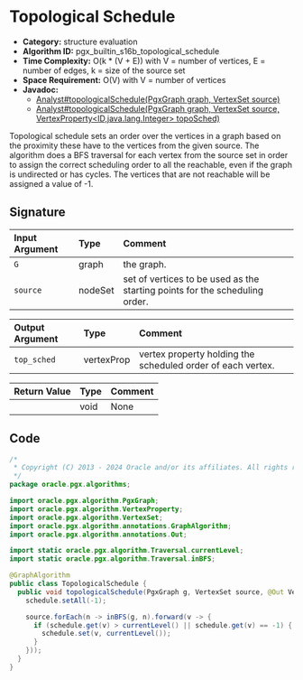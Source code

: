 # Topological Schedule

- **Category:** structure evaluation
- **Algorithm ID:** pgx_builtin_s16b_topological_schedule
- **Time Complexity:** O(k * (V + E)) with V = number of vertices, E = number of edges, k = size of the source set
- **Space Requirement:** O(V) with V = number of vertices
- **Javadoc:** 
  - [Analyst#topologicalSchedule(PgxGraph graph, VertexSet<ID> source)](https://docs.oracle.com/en/database/oracle/property-graph/22.4/spgjv/oracle/pgx/api/Analyst.html#topologicalSchedule-oracle.pgx.api.PgxGraph-oracle.pgx.api.VertexSet-)
  - [Analyst#topologicalSchedule(PgxGraph graph, VertexSet<ID> source, VertexProperty<ID,java.lang.Integer> topoSched)](https://docs.oracle.com/en/database/oracle/property-graph/22.4/spgjv/oracle/pgx/api/Analyst.html#topologicalSchedule-oracle.pgx.api.PgxGraph-oracle.pgx.api.VertexSet-oracle.pgx.api.VertexProperty-)

Topological schedule sets an order over the vertices in a graph based on the proximity these have to the vertices from the given source. The algorithm does a BFS traversal for each vertex from the source set in order to assign the correct scheduling order to all the reachable, even if the graph is undirected or has cycles. The vertices that are not reachable will be assigned a value of -1.

## Signature

| Input Argument | Type | Comment |
| :--- | :--- | :--- |
| `G` | graph | the graph. |
| `source` | nodeSet | set of vertices to be used as the starting points for the scheduling order. |

| Output Argument | Type | Comment |
| :--- | :--- | :--- |
| `top_sched` | vertexProp<int> | vertex property holding the scheduled order of each vertex. |

| Return Value | Type | Comment |
| :--- | :--- | :--- |
| | void | None |

## Code

```java
/*
 * Copyright (C) 2013 - 2024 Oracle and/or its affiliates. All rights reserved.
 */
package oracle.pgx.algorithms;

import oracle.pgx.algorithm.PgxGraph;
import oracle.pgx.algorithm.VertexProperty;
import oracle.pgx.algorithm.VertexSet;
import oracle.pgx.algorithm.annotations.GraphAlgorithm;
import oracle.pgx.algorithm.annotations.Out;

import static oracle.pgx.algorithm.Traversal.currentLevel;
import static oracle.pgx.algorithm.Traversal.inBFS;

@GraphAlgorithm
public class TopologicalSchedule {
  public void topologicalSchedule(PgxGraph g, VertexSet source, @Out VertexProperty<Integer> schedule) {
    schedule.setAll(-1);

    source.forEach(n -> inBFS(g, n).forward(v -> {
      if (schedule.get(v) > currentLevel() || schedule.get(v) == -1) {
        schedule.set(v, currentLevel());
      }
    }));
  }
}
```
